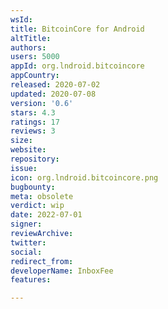 ```yaml
---
wsId: 
title: BitcoinCore for Android
altTitle: 
authors: 
users: 5000
appId: org.lndroid.bitcoincore
appCountry: 
released: 2020-07-02
updated: 2020-07-08
version: '0.6'
stars: 4.3
ratings: 17
reviews: 3
size: 
website: 
repository: 
issue: 
icon: org.lndroid.bitcoincore.png
bugbounty: 
meta: obsolete
verdict: wip
date: 2022-07-01
signer: 
reviewArchive: 
twitter: 
social: 
redirect_from: 
developerName: InboxFee
features: 

---
```


<!-- https://gitlab.com/walletscrutiny/walletScrutinyCom/-/issues/189 -->
